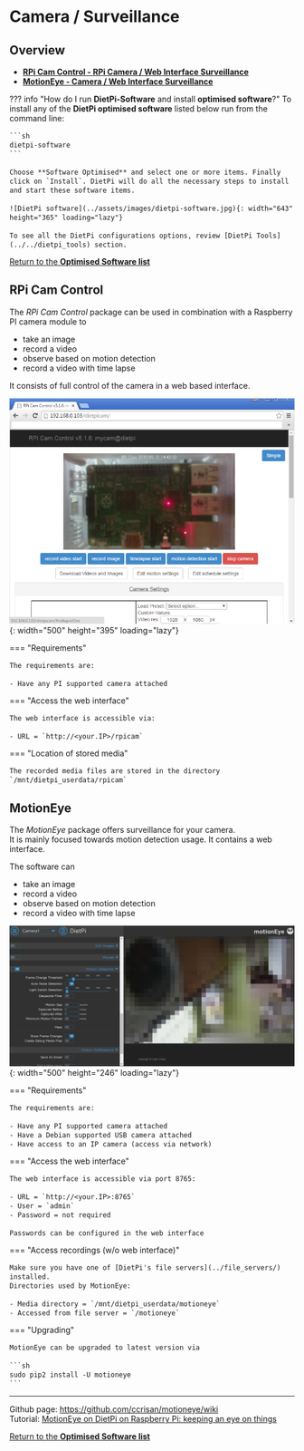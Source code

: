 # Camera / Surveillance

## Overview

- [**RPi Cam Control - RPi Camera / Web Interface Surveillance**](#rpi-cam-control)
- [**MotionEye - Camera / Web Interface Surveillance**](#motioneye)

??? info "How do I run **DietPi-Software** and install **optimised software**?"
    To install any of the **DietPi optimised software** listed below run from the command line:

    ```sh
    dietpi-software
    ```

    Choose **Software Optimised** and select one or more items. Finally click on `Install`. DietPi will do all the necessary steps to install and start these software items.

    ![DietPi software](../assets/images/dietpi-software.jpg){: width="643" height="365" loading="lazy"}

    To see all the DietPi configurations options, review [DietPi Tools](../../dietpi_tools) section.

[Return to the **Optimised Software list**](../../software/)

## RPi Cam Control

The *RPi Cam Control* package can be used in combination with a Raspberry PI camera module to

- take an image
- record a video
- observe based on motion detection
- record a video with time lapse

It consists of full control of the camera in a web based interface.

![RPi Cam Control web interface screenshot](../assets/images/dietpi-software-camera-rpicamcontrol.png){: width="500" height="395" loading="lazy"}

=== "Requirements"

    The requirements are:

    - Have any PI supported camera attached

=== "Access the web interface"

    The web interface is accessible via:

    - URL = `http://<your.IP>/rpicam`

=== "Location of stored media"

    The recorded media files are stored in the directory  
    `/mnt/dietpi_userdata/rpicam`

## MotionEye

The *MotionEye* package offers surveillance for your camera.  
It is mainly focused towards motion detection usage. It contains a web interface.

The software can

- take an image
- record a video
- observe based on motion detection
- record a video with time lapse

![MotionEye web interface screenshot](../assets/images/dietpi-software-camera-motioneye.png){: width="500" height="246" loading="lazy"}

=== "Requirements"

    The requirements are:

    - Have any PI supported camera attached
    - Have a Debian supported USB camera attached
    - Have access to an IP camera (access via network)

=== "Access the web interface"

    The web interface is accessible via port 8765:

    - URL = `http://<your.IP>:8765`
    - User = `admin`
    - Password = not required

    Passwords can be configured in the web interface

=== "Access recordings (w/o web interface)"

    Make sure you have one of [DietPi's file servers](../file_servers/) installed.  
    Directories used by MotionEye:

    - Media directory = `/mnt/dietpi_userdata/motioneye`
    - Accessed from file server = `/motioneye`

=== "Upgrading"

    MotionEye can be upgraded to latest version via

    ```sh
    sudo pip2 install -U motioneye
    ```

***

Github page: <https://github.com/ccrisan/motioneye/wiki>  
Tutorial: [MotionEye on DietPi on Raspberry Pi: keeping an eye on things](https://mansfield-devine.com/speculatrix/2018/12/motioneye-on-dietpi-on-raspberry-pi/)

[Return to the **Optimised Software list**](../../software/)
